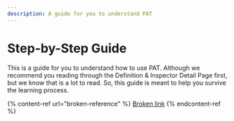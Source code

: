 ```yaml
---
description: A guide for you to understand PAT
---
```


# Step-by-Step Guide

This is a guide for you to understand how to use PAT. Although we recommend you reading through the Definition & Inspector Detail Page first, but we know that is a lot to read. So, this guide is meant to help you survive the learning process.

{% content-ref url="broken-reference" %}
[Broken link](broken-reference)
{% endcontent-ref %}

